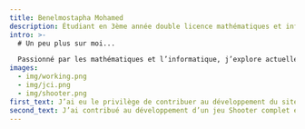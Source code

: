 ```yaml
---
title: Benelmostapha Mohamed
description: Étudiant en 3ème année double licence mathématiques et informatique à l'Université Paris Cité.
intro: >-
  # Un peu plus sur moi...

  Passionné par les mathématiques et l’informatique, j’explore actuellement le domaine fascinant de la cryptographie et de la sécurité informatique. Mon parcours m’a amené à m’intéresser au machine learning, aux compétitions algorithmiques sur Codeforces, aux réseaux neuronaux convolutionnels et au développement web. Curieux et avide de nouveaux défis, j’aime repousser mes limites en apprenant continuellement et en explorant des problématiques complexes.
images:
  - img/working.png
  - img/jci.png
  - img/shooter.png
first_text: J’ai eu le privilège de contribuer au développement du site officiel de la JCI Rabat, en mettant en œuvre des solutions innovantes pour optimiser son design, sa performance et son accessibilité.
second_text: J’ai contribué au développement d’un jeu Shooter complet en Java, intégrant un éditeur de cartes interactif, une diversité d’ennemis et de niveaux, ainsi qu’une intelligence artificielle avancée. Le jeu utilise plusieurs algorithmes de pathfinding, dont A* et Flood Fill, pour offrir des déplacements stratégiques et une expérience immersive.
---
```

